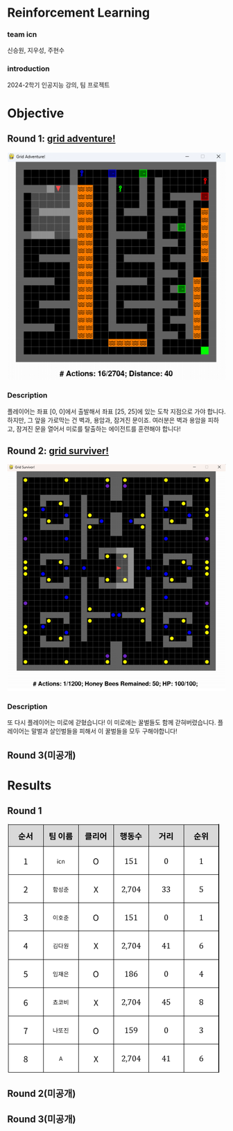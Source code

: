 # Reinforcement Learning
### team icn
신승원, 지우성, 주현수
### introduction
2024-2학기 인공지능 강의, 팀 프로젝트
# Objective
## Round 1: [grid adventure!](https://docs.google.com/document/d/1DMapV7a4Rdw6Izys0AC_niAnsCbWH_ue6llX_sjVBc8/edit?tab=t.0)
![images](etc_files/grid_adventure.png)
### Description
플레이어는 좌표 [0, 0]에서 출발해서 좌표 [25, 25]에 있는 도착 지점으로 가야 합니다. 하지만, 그 앞을 가로막는 건 벽과, 용암과, 잠겨진 문이죠. 여러분은 벽과 용암을 피하고, 잠겨진 문을 열어서 미로를 탈출하는 에이전트를 훈련해야 합니다!
## Round 2: [grid surviver!](https://docs.google.com/document/d/1meNNdSXjKz4h3rC6tYa_H6gr1xSnDJQkco9Q1Exi51Q/edit?tab=t.0)
![images](etc_files/grid_surviver.PNG)
### Description
또 다시 플레이어는 미로에 갇혔습니다! 이 미로에는 꿀벌들도 함께 갇혀버렸습니다. 플레이어는 말벌과 살인벌들을 피해서 이 꿀벌들을 모두 구해야합니다!
## Round 3(미공개)
# Results
## Round 1
![images](etc_files/grid_adventure_score.png)
## Round 2(미공개)
## Round 3(미공개)
